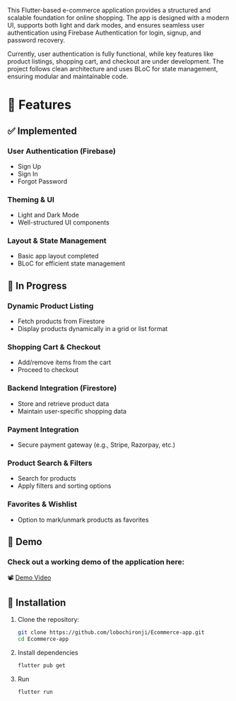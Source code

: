 This Flutter-based e-commerce application provides a structured and scalable foundation for online shopping. The app is designed with a modern UI, supports both light and dark modes, and ensures seamless user authentication using Firebase Authentication for login, signup, and password recovery.

Currently, user authentication is fully functional, while key features like product listings, shopping cart, and checkout are under development. The project follows clean architecture and uses BLoC for state management, ensuring modular and maintainable code.

# 📌 Features

## ✅ Implemented
  ### User Authentication (Firebase)
  - Sign Up
  - Sign In
  - Forgot Password
  ### Theming & UI
  - Light and Dark Mode
  - Well-structured UI components
  ### Layout & State Management
  - Basic app layout completed
  - BLoC for efficient state management

## 🚧 In Progress
  ### Dynamic Product Listing
  - Fetch products from Firestore
  - Display products dynamically in a grid or list format
  ### Shopping Cart & Checkout
  - Add/remove items from the cart
  - Proceed to checkout
  ### Backend Integration (Firestore)
  - Store and retrieve product data
  - Maintain user-specific shopping data
  ### Payment Integration
  - Secure payment gateway (e.g., Stripe, Razorpay, etc.)
  ### Product Search & Filters
  - Search for products
  - Apply filters and sorting options
  ### Favorites & Wishlist
  - Option to mark/unmark products as favorites

## 🎥 Demo
### Check out a working demo of the application here:
📽️ [Demo Video](https://drive.google.com/file/d/1kGh79ZMCFlTI7X76NZmSqO8gzigRWnt3/view?usp=drive_link)

## 🚀 Installation 

1. Clone the repository:  
   ```sh
   git clone https://github.com/lobochironji/Ecommerce-app.git
   cd Ecommerce-app
2. Install dependencies
   ``` sh
   flutter pub get 
3. Run
   ```sh
   flutter run 

